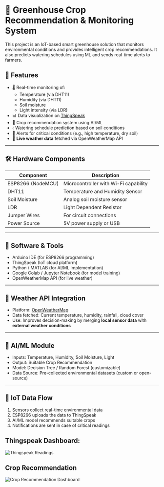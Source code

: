 # 🌱 Greenhouse Crop Recommendation & Monitoring System

This project is an IoT-based smart greenhouse solution that monitors environmental conditions and provides intelligent crop recommendations. It also predicts watering schedules using ML and sends real-time alerts to farmers.

## 📌 Features

- 🌡️ Real-time monitoring of:
  - Temperature (via DHT11)
  - Humidity (via DHT11)
  - Soil moisture
  - Light intensity (via LDR)
- 📊 Data visualization on [ThingSpeak](https://thingspeak.com/)
- 🤖 Crop recommendation system using AI/ML
- 💧 Watering schedule prediction based on soil conditions
- 🔔 Alerts for critical conditions (e.g., high temperature, dry soil)
- 📡 **Live weather data** fetched via OpenWeatherMap API

---

## 🛠️ Hardware Components

| Component         | Description                            |
|------------------|----------------------------------------|
| ESP8266 (NodeMCU) | Microcontroller with Wi-Fi capability |
| DHT11             | Temperature and Humidity Sensor       |
| Soil Moisture     | Analog soil moisture sensor           |
| LDR               | Light Dependent Resistor              |
| Jumper Wires      | For circuit connections               |
| Power Source      | 5V power supply or USB                |

---

## 📡 Software & Tools

- Arduino IDE (for ESP8266 programming)
- ThingSpeak (IoT cloud platform)
- Python / MATLAB (for AI/ML implementation)
- Google Colab / Jupyter Notebook (for model training)
- OpenWeatherMap API (for live weather)
 ---
 
## 🔗 Weather API Integration

- Platform: [OpenWeatherMap](https://openweathermap.org/api)
- Data fetched: Current temperature, humidity, rainfall, cloud cover
- Use: Improves decision-making by merging **local sensor data** with **external weather conditions**
---

## 🧠 AI/ML Module

- Inputs: Temperature, Humidity, Soil Moisture, Light
- Output: Suitable Crop Recommendation
- Model: Decision Tree / Random Forest (customizable)
- Data Source: Pre-collected environmental datasets (custom or open-source)

---

## 📶 IoT Data Flow

1. Sensors collect real-time environmental data
2. ESP8266 uploads the data to ThingSpeak
3. AI/ML model recommends suitable crops
4. Notifications are sent in case of critical readings

## Thingspeak Dashboard:

![Thingspeak Readings](https://github.com/user-attachments/assets/05318da9-3970-4f41-ac31-11ac2fdee708)

## Crop Recommendation

![Crop Recommendation Dashboard](https://github.com/user-attachments/assets/aadf4bd6-d8bd-49fc-9205-88d6519f161f)


